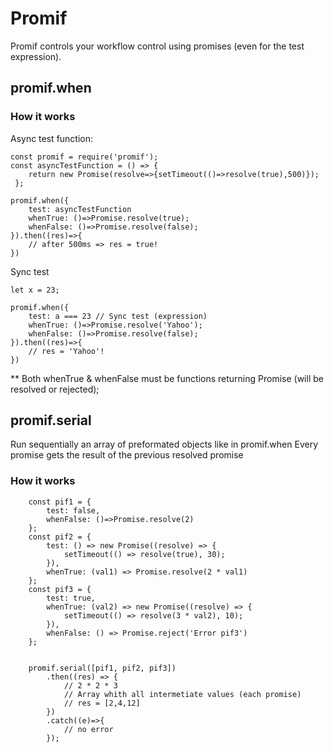 # Promif

Promif controls your workflow control using promises (even for the test expression).

## promif.when

### How it works

Async test function:

    const promif = require('promif');
    const asyncTestFunction = () => {
        return new Promise(resolve=>{setTimeout(()=>resolve(true),500)});
     };
        
    promif.when({
        test: asyncTestFunction
        whenTrue: ()=>Promise.resolve(true);
        whenFalse: ()=>Promise.resolve(false);
    }).then((res)=>{
        // after 500ms => res = true!
    })
    
Sync test
    
    let x = 23;
    
    promif.when({
        test: a === 23 // Sync test (expression)
        whenTrue: ()=>Promise.resolve('Yahoo');
        whenFalse: ()=>Promise.resolve(false);
    }).then((res)=>{
        // res = 'Yahoo'!
    })

** Both whenTrue & whenFalse must be functions returning Promise (will be resolved or rejected);

## promif.serial

Run sequentially an array of preformated objects like in promif.when
Every promise gets the result of the previous resolved promise

### How it works

        const pif1 = {
            test: false,
            whenFalse: ()=>Promise.resolve(2)
        };
        const pif2 = {
            test: () => new Promise((resolve) => {
                setTimeout(() => resolve(true), 30);
            }),
            whenTrue: (val1) => Promise.resolve(2 * val1)
        };
        const pif3 = {
            test: true,
            whenTrue: (val2) => new Promise((resolve) => {
                setTimeout(() => resolve(3 * val2), 10);
            }),
            whenFalse: () => Promise.reject('Error pif3')
        };
    
       
        promif.serial([pif1, pif2, pif3])
            .then((res) => {
                // 2 * 2 * 3 
                // Array whith all intermetiate values (each promise)
                // res = [2,4,12]
            })
            .catch((e)=>{
                // no error
            });
 
 










